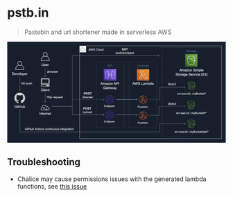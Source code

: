 # pstb.in
> Pastebin and url shortener made in serverless AWS

![screenshot](./screenshot.jpg)

## Troubleshooting
* Chalice may cause permissions issues with the generated lambda functions, see [this issue](https://github.com/aws/chalice/issues/1606)
